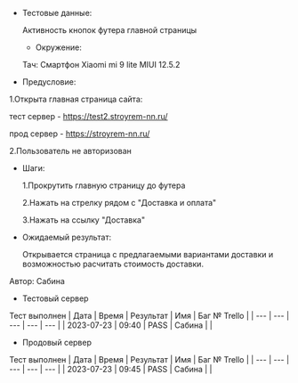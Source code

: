 * Тестовые данные:

	Активность кнопок футера главной страницы
	
	* Окружение: 

	Тач: Cмартфон Xiaomi mi 9 lite MIUI 12.5.2
 
* Предусловие:

 1.Открыта главная страница сайта:
 
 тест сервер - https://test2.stroyrem-nn.ru/
 
 прод сервер - https://stroyrem-nn.ru/
 
 2.Пользователь не авторизован
 
 
* Шаги:

  1.Прокрутить главную страницу до футера
  
  2.Нажать на стрелку рядом с "Доставка и оплата"
  
  3.Нажать на ссылку "Доставка"

* Ожидаемый результат:

   Открывается страница с предлагаемыми вариантами доставки и возможностью расчитать стоимость доставки.


Автор: Сабина

* Тестовый сервер 

Тест выполнен
| Дата | Время | Результат | Имя | Баг № Trello |
| --- | --- | --- | --- | --- |
| 2023-07-23 | 09:40 | PASS | Сабина |   | 

* Продовый сервер

Тест выполнен
| Дата | Время | Результат | Имя | Баг № Trello |
| --- | --- | --- | --- | --- |
| 2023-07-23 | 09:45 | PASS | Сабина |   | 
